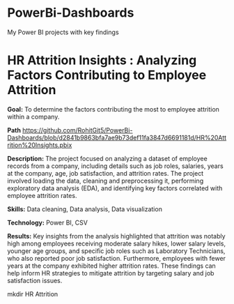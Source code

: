 #  PowerBi-Dashboards 
My Power BI projects with key findings
# HR Attrition Insights : Analyzing Factors Contributing to Employee Attrition
**Goal:**
To determine the factors contributing the most to employee attrition within a company.

**Path**
https://github.com/RohitGit5/PowerBi-Dashboards/blob/d2841b9863bfa7ae9b73def11fa3847d6691181d/HR%20Attrition%20Insights.pbix

**Description:**
The project focused on analyzing a dataset of employee records from a company, including details such as job roles, salaries, years at the company, age, job satisfaction, and attrition rates. The project involved loading the data, cleaning and preprocessing it, performing exploratory data analysis (EDA), and identifying key factors correlated with employee attrition rates.

**Skills:**
Data cleaning, Data analysis, Data visualization

**Technology:**
Power BI, CSV

**Results:**
Key insights from the analysis highlighted that attrition was notably high among employees receiving moderate salary hikes, lower salary levels, younger age groups, and specific job roles such as Laboratory Technicians, who also reported poor job satisfaction. Furthermore, employees with fewer years at the company exhibited higher attrition rates. These findings can help inform HR strategies to mitigate attrition by targeting salary and job satisfaction issues.


mkdir HR Attrition 
